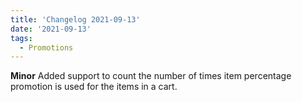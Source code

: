 ```yaml
---
title: 'Changelog 2021-09-13'
date: '2021-09-13'
tags:
  - Promotions
---
```

**Minor** Added support to count the number of times item percentage promotion is used for the items in a cart.
